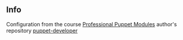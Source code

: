 Info
----

Configuration from the course [Professional Puppet Modules](https://www.pluralsight.com/courses/professional-puppet-modules-building-testing-deploying)
author's repository [puppet-developer](https://github.com/rekibnikufesin/puppet-developer)
